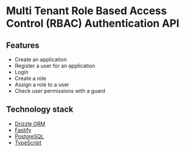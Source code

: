 # Multi Tenant Role Based Access Control (RBAC) Authentication API

## Features

- Create an application
- Register a user for an application
- Login
- Create a role
- Assign a role to a user
- Check user permissions with a guard

## Technology stack

- [Drizzle ORM](https://github.com/drizzle-team/drizzle-orm)
- [Fastify](https://www.fastify.io/)
- [PostgreSQL](https://www.postgresql.org/)
- [TypeScript](https://www.typescriptlang.org/)
